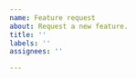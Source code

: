 ```yaml
---
name: Feature request
about: Request a new feature.
title: ''
labels: ''
assignees: ''

---
```


<!--

Thanks for taking the time to file a feature request! Please take the time to search for an existing feature request, to avoid creating duplicate requests. If you find an existing feature request, please give it a thumbs-up reaction, as we'll use these reactions to help prioritize the implementation of these features in the future.

If the feature has not yet been filed, then please describe the feature you'd like to see become a part of RStudio. See:

https://github.com/rstudio/rstudio/wiki/Writing-Good-Feature-Requests

for a guide on how to write good feature requests.

-->
